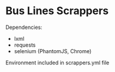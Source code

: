 # Bus Lines Scrappers

Dependencies:
- lxml
- requests
- selenium (PhantomJS, Chrome)

Environment included in scrappers.yml file
